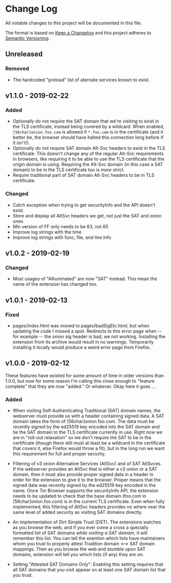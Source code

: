 # Change Log
All notable changes to this project will be documented in this file.

The format is based on [Keep a Changelog](http://keepachangelog.com/)
and this project adheres to [Semantic Versioning](http://semver.org/).

## Unreleased

### Removed

- The hardcoded "preload" list of aternate services known to exist.

## v1.1.0 - 2019-02-22

### Added

- Optionally do not require the SAT domain that we're visiting to exist in the
  TLS certificate, instead being covered by a wildcard. When enabled,
`[56char]onion.foo.com` is allowed if `*.foo.com` is in the certificate (and it
better be, the browser should have halted this connection long before if it
isn't!).
- Optionally do not require SAT domain Alt-Svc headers to exist in the TLS
  certificate. This doesn't change any of the regular Alt-Svc requirements in
browsers, like requiring it to be able to use the TLS certificate that the
origin domain is using. Requiring the Alt-Svc domain (in this case a SAT
domain) to be in the TLS certificate too is *more* strict.
- Require traditional part of SAT domain Alt-Svc headers to be in TLS
  certificate.

### Changed

- Catch exception when trying to get securityInfo and the API doesn't exist.
- Store and display all AltSvc headers we get, not just the SAT and onion ones
- Min version of FF only needs to be 63, not 65
- Improve log strings with the time
- Improve log strings with func, file, and line info

## v1.0.2 - 2019-02-19

### Changed

- Most usages of "Alliuminated" are now "SAT" instead. This mean the name of
  the extension has changed too.

## v1.0.1 - 2019-02-13

### Fixed

- pages/index.html was moved to pages/badSigEtc.html, but when updating the
  code I missed a spot. Redirects to this error page when -- for example -- the
onion sig header is bad, we not working. Installing the extension from its
archive would result in no warnings. Temporarily installing it locally would
produce a weird error page from Firefox.

## v1.0.0 - 2019-02-12

These features have existed for some amount of time in older versions than
1.0.0, but now for some reason I'm calling this close enough to "feature
complete" that they are now "added." Or whatever. Okay here it goes ...

### Added

- When visiting Self-Authenticating Traditional (SAT) domain names, the
  webserver must provide us with a header containing signed data. A SAT domain
takes the form of [56char]onion.foo.com. The data must be recently signed by
the ed25519 key encoded into the SAT domain and tie the SAT domain to the TLS
certificate currently in use. Right now we are in "roll-out relaxation" so we
don't require the SAT to be in the certificate (though there still must at
least be a wildcard in the certificate that covers it, else Firefox would throw
a fit), but in the long run we want this requirement for full and proper
security.

- Filtering of v3 onion Alternative Services (AltSvc) and of SAT AltSvces. If
  the webserver provides an AltSvc that is either a v3 onion or a SAT domain,
then it must also provide proper signed data in a header in order for the
extension to give it to the browser. Proper means that the signed data was
recently signed by the ed25519 key encoded in the name. Once Tor Browser
supports the securityInfo API, the extension needs to be updated to check that
the base domain (foo.com in [56char]onion.foo.com) is in the current TLS
certificate. Even when fully implemented, this  filtering of AltSvc headers
provides no where near the same level of added security as visiting SAT domains
directly.

- An implementation of Dirt Simple Trust (DST). The extensions watches as you
  browse the web, and if you ever come a cross a specially formatted list of
SAT domains *while visiting a SAT domain*, it will remember this list. You can
tell the exention which lists have maintainers whom you trust to properly
attest Tradition domain <--> SAT domain mappings. Then as you browse the web
and stumble upon SAT domains,  extension will tell you which lists (if any)
they are on.

- Setting "Attested SAT Domains Only": Enabling this setting requires that all
  SAT domains that you visit appear on at least one SAT domain list that you
trust.
